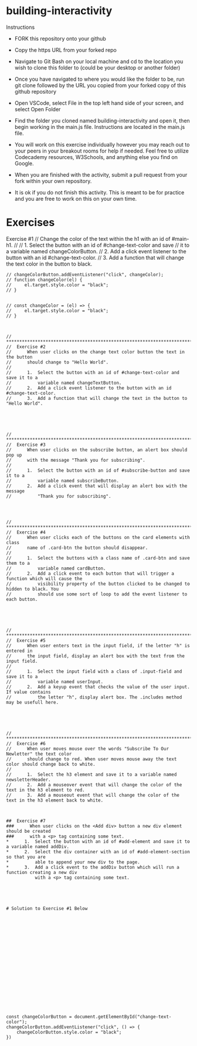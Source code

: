 # building-interactivity


Instructions

* FORK this repository onto your github

* Copy the https URL from your forked repo

* Navigate to Git Bash on your local machine and cd to the location you wish to clone this folder to (could be your desktop or another folder)

* Once you have navigated to where you would like the folder to be, run git clone followed by the URL you copied from your forked copy of this github repository

* Open VSCode, select File in the top left hand side of your screen, and select Open Folder

* Find the folder you cloned named building-interactivity and open it, then begin working in the main.js file. Instructions are located in the main.js file.

* You will work on this exercise individually however you may reach out to your peers in your breakout rooms for help if needed. Feel free to utilize Codecademy resources, W3Schools, and anything else you find on Google.

* When you are finished with the activity, submit a pull request from your fork within your own repository.

* It is ok if you do not finish this activity. This is meant to be for practice and you are free to work on this on your own time.

# Exercises

Exercise #1
    //      Change the color of the text within the h1 with an id of #main-h1.
    //
    //      1.  Select the button with an id of #change-text-color and save 
    //          it to a variable named changeColorButton.
    //      2.  Add a click event listener to the button with an id #change-text-color.
    //      3.  Add a function that will change the text color in the button to black.


   

    
    // changeColorButton.addEventListener("click", changeColor);
    // function changeColor(el) {
    //     el.target.style.color = "black";
    // }


    // const changeColor = (el) => {
    //     el.target.style.color = "black";
    // }



    // ***************************************************************************
    //  Exercise #2
    //      When user clicks on the change text color button the text in the button
    //      should change to "Hello World".
    //
    //      1.  Select the button with an id of #change-text-color and save it to a
    //          variable named changeTextButton. 
    //      2.  Add a click event listener to the button with an id #change-text-color.
    //      3.  Add a function that will change the text in the button to "Hello World".





    // ***************************************************************************
    //  Exercise #3
    //      When user clicks on the subscribe button, an alert box should pop up 
    //      with the message "Thank you for subscribing".
    //
    //      1.  Select the button with an id of #subscribe-button and save it to a 
    //          variable named subscribeButton.
    //      2.  Add a click event that will display an alert box with the message 
    //          "Thank you for subscribing". 




    // ***************************************************************************
    //  Exercise #4
    //      When user clicks each of the buttons on the card elements with class 
    //      name of .card-btn the button should disappear.
    //
    //      1.  Select the buttons with a class name of .card-btn and save them to a 
    //          variable named cardButton.
    //      2.  Add a click event to each button that will trigger a function which will cause the 
    //          visibility property of the button clicked to be changed to hidden to black. You 
    //          should use some sort of loop to add the event listener to each button.





    // ***************************************************************************
    //  Exercise #5
    //      When user enters text in the input field, if the letter "h" is entered in 
    //      the input field, display an alert box with the text from the input field. 
    //
    //      1.  Select the input field with a class of .input-field and save it to a 
    //          variable named userInput.
    //      2.  Add a keyup event that checks the value of the user input. If value contains 
    //          the letter "h", display alert box. The .includes method may be usefull here. 





    // ****************************************************************************
    //  Exercise #6
    //      When user moves mouse over the words "Subscribe To Our Newletter" the text color 
    //      should change to red. When user moves mouse away the text color should change back to white.
    //
    //      1.  Select the h3 element and save it to a variable named newsletterHeader.
    //      2.  Add a mouseover event that will change the color of the text in the h3 element to red.
    //      3.  Add a mouseout event that will change the color of the text in the h3 element back to white.    


    
    ##  Exercise #7
    ###      When user clicks on the <Add div> button a new div element should be created 
    ###      with a <p> tag containing some text.
    *      1.  Select the button with an id of #add-element and save it to a variable named addDiv.
    *      2.  Select the div container with an id of #add-element-section so that you are 
    *          able to append your new div to the page.
    *      3.  Add a click event to the addDiv button which will run a function creating a new div
               with a <p> tag containing some text.

               



    # Solution to Exercise #1 Below













    






    const changeColorButton = document.getElementById("change-text-color");
    changeColorButton.addEventListener("click", () => {
        changeColorButton.style.color = "black";
    })


